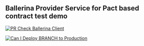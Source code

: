 ## Ballerina Provider Service for Pact based contract test demo
[![PR Check Ballerina Client](https://github.com/SanduDS/pact-bal-sample/actions/workflows/ci.yml/badge.svg)](https://github.com/SanduDS/pact-bal-sample/actions/workflows/ci.yml)


[![Can I Deploy BRANCH to Production](https://30c9-203-94-95-3.ngrok-free.app/pacticipants/BallerinaProvider/branches/master/latest-version/can-i-deploy/to-environment/production/badge)](https://30c9-203-94-95-3.ngrok-free.app/hal-browser/browser.html#https://30c9-203-94-95-3.ngrok-free.app/pacticipants/BallerinaProvider/branches/master/latest-version/can-i-deploy/to-environment/production)
